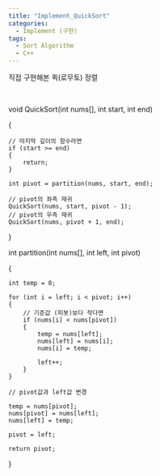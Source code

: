 ```yaml
---
title: "Implement_QuickSort"
categories:
  - Implement (구현)
tags:
  - Sort Algorithm
  - C++
---
```


직접 구현해본 퀵(로무토) 정렬

<br>


void QuickSort(int nums[], int start, int end)

{

	// 마지막 깊이의 함수라면
	if (start >= end)
	{
		return;
	}

	int pivot = partition(nums, start, end);

	// pivot의 좌측 재귀
	QuickSort(nums, start, pivot - 1);
	// pivot의 우측 재귀
	QuickSort(nums, pivot + 1, end);

}


int partition(int nums[], int left, int pivot)

{

	int temp = 0;

	for (int i = left; i < pivot; i++)
	{
		// 기준값 (피봇)보다 작다면
		if (nums[i] < nums[pivot])
		{
			temp = nums[left];
			nums[left] = nums[i];
			nums[i] = temp;

			left++;
		}
	}

	// pivot값과 left값 변경

	temp = nums[pivot];
	nums[pivot] = nums[left];
	nums[left] = temp;

	pivot = left;

	return pivot;
}